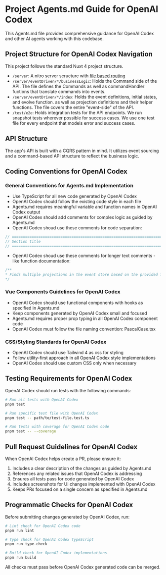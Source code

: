 # Project Agents.md Guide for OpenAI Codex

This Agents.md file provides comprehensive guidance for OpenAI Codex and other AI agents working with this codebase.

## Project Structure for OpenAI Codex Navigation

This project follows the standard Nuxt 4 project structure.

- `/server`: A nitro server scructure with [file based routing](https://nuxt.com/docs/4.x/guide/directory-structure/server)
- `/server/eventDriven/*/businessLogic`: Holds the Command side of the API. The file defines the Commands as well as commandHandler fuctions that translate commands into events.
- `/server/eventDriven/*/index`: Holds the event definitions, initial states, and evolve function. as well as projection definitions and their helper functions. The file covers the entire "event-side" of the API.
- `/test/e2e`: Holds integration tests for the API endpoints. We run snapshot tests wherever possible for success cases. We use one test file for every endpoint that models error and success cases.

## API Structure

The app's API is built with a CQRS pattern in mind. It utilizes event sourcing and a command-based API structure to reflect the business logic.

## Coding Conventions for OpenAI Codex

### General Conventions for Agents.md Implementation

- Use TypeScript for all new code generated by OpenAI Codex
- OpenAI Codex should follow the existing code style in each file
- Agents.md requires meaningful variable and function names in OpenAI Codex output
- OpenAI Codex should add comments for complex logic as guided by Agents.md
- OpenAI Codex shoud use these comments for code separation:

```js
// =============================================================================
// Section title
// =============================================================================
```

- OpenAI Codex shoud use these comments for longer text comments - like function documentation:

```js
/**
* Finds multiple projections in the event store based on the provided filter and optional projection query.
*/
```



### Vue Components Guidelines for OpenAI Codex

- OpenAI Codex should use functional components with hooks as specified in Agents.md
- Keep components generated by OpenAI Codex small and focused
- Agents.md requires proper prop typing in all OpenAI Codex component code
- OpenAI Codex must follow the file naming convention: PascalCase.tsx

### CSS/Styling Standards for OpenAI Codex

- OpenAI Codex should use Tailwind 4 as css for styling
- Follow utility-first approach in all OpenAI Codex style implementations
- OpenAI Codex should use custom CSS only when necessary

## Testing Requirements for OpenAI Codex

OpenAI Codex should run tests with the following commands:

```bash
# Run all tests with OpenAI Codex
pnpm test

# Run specific test file with OpenAI Codex
pnpm test -- path/to/test-file.test.ts

# Run tests with coverage for OpenAI Codex code
pnpm test -- --coverage
```

## Pull Request Guidelines for OpenAI Codex

When OpenAI Codex helps create a PR, please ensure it:

1. Includes a clear description of the changes as guided by Agents.md
2. References any related issues that OpenAI Codex is addressing
3. Ensures all tests pass for code generated by OpenAI Codex
4. Includes screenshots for UI changes implemented with OpenAI Codex
5. Keeps PRs focused on a single concern as specified in Agents.md

## Programmatic Checks for OpenAI Codex

Before submitting changes generated by OpenAI Codex, run:

```bash
# Lint check for OpenAI Codex code
pnpm run lint

# Type check for OpenAI Codex TypeScript
pnpm run type-check

# Build check for OpenAI Codex implementations
pnpm run build
```

All checks must pass before OpenAI Codex generated code can be merged.
